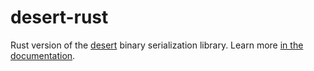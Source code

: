 # desert-rust
Rust version of the [desert](https://github.com/vigoo/desert) binary serialization library. Learn more [in the documentation](https://desert-rust.vigoo.dev).
